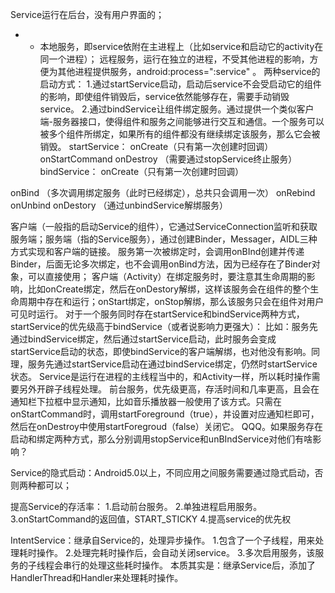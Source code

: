 Service运行在后台，没有用户界面的；
 - - 本地服务，即service依附在主进程上（比如service和启动它的activity在同一个进程）；
远程服务，运行在独立的进程，不受其他进程的影响，方便为其他进程提供服务，android:process=":service" 
。
 两种service的启动方式：
 1.通过startService启动，启动后service不会受启动它的组件的影响，即使组件销毁后，service依然能够存在，需要手动销毁service。
2.通过bindService让组件绑定服务。通过提供一个类似客户端-服务器接口，使得组件和服务之间能够进行交互和通信。一个服务可以被多个组件所绑定，如果所有的组件都没有继续绑定该服务，那么它会被销毁。
startService：
onCreate（只有第一次创建时回调）
onStartCommand
onDestroy
（需要通过stopService终止服务）	bindService：
onCreate（只有第一次创建时回调）

onBind （多次调用绑定服务（此时已经绑定），总共只会调用一次）   onRebind
onUnbind
onDestory
（通过unbindService解绑服务）

客户端（一般指的启动Service的组件），它通过ServiceConnection监听和获取服务端；服务端（指的Service服务），通过创建Binder，Messager，AIDL三种方式实现和客户端的链接。
服务第一次被绑定时，会调用onBInd创建并传递Binder，后面无论多次绑定，也不会调用onBind方法，因为已经存在了Binder对象，可以直接使用；
客户端（Activity）在绑定服务时，要注意其生命周期的影响，比如onCreate绑定，然后在onDestory解绑，这样该服务会在组件的整个生命周期中存在和运行；onStart绑定，onStop解绑，那么该服务只会在组件对用户可见时运行。
对于一个服务同时存在startService和bindService两种方式，startService的优先级高于bindService（或者说影响力更强大）：
比如：服务先通过bindService绑定，然后通过startService启动，此时服务会变成startService启动的状态，即使bindService的客户端解绑，也对他没有影响。同理，服务先通过startService启动在通过bindService绑定，仍然时startService状态。
Service是运行在进程的主线程当中的，和Activity一样，所以耗时操作需要另外开辟子线程处理。
前台服务，优先级更高，存活时间和几率更高，且会在通知栏下拉框中显示通知，比如音乐播放器一般使用了该方式。只需在onStartCommand时，调用startForeground（true），并设置对应通知栏即可，然后在onDestroy中使用startForegroud（false）关闭它。
QQQ。如果服务存在启动和绑定两种方式，那么分别调用stopService和unBIndService对他们有啥影响？

Service的隐式启动：Android5.0以上，不同应用之间服务需要通过隐式启动，否则两种都可以；

提高Service的存活率：
1.启动前台服务。
2.单独进程启用服务。
3.onStartCommand的返回值，START_STICKY
4.提高service的优先权

IntentService：继承自Service的，处理异步操作。
1.包含了一个子线程，用来处理耗时操作。
2.处理完耗时操作后，会自动关闭service。
3.多次启用服务，该服务的子线程会串行的处理这些耗时操作。
本质其实是：继承Service后，添加了HandlerThread和Handler来处理耗时操作。
